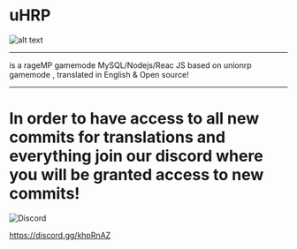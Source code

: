 # uHRP 
![alt text](https://i.imgur.com/b3eXTtt.gif "UNTAMEDHero Header")
___
is a rageMP gamemode MySQL/Nodejs/Reac JS based on unionrp gamemode , translated in English & Open source!
___
# In order to have access to all new commits for translations and everything join our discord where you will be granted access to new commits!

![Discord](https://img.shields.io/discord/542217413274370070?logo=discord&style=for-the-badge)

https://discord.gg/khpRnAZ
